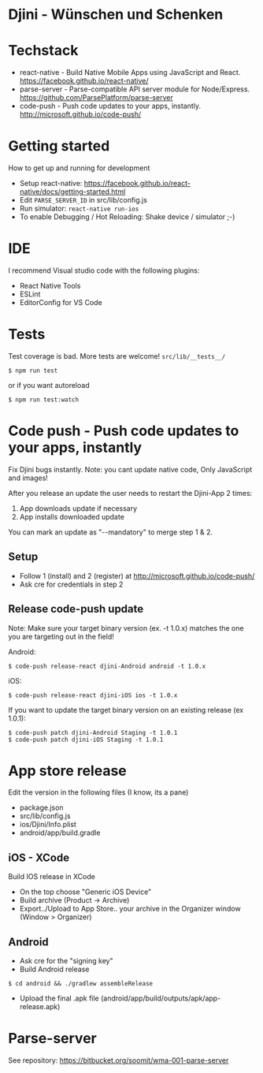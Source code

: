 # Djini - Wünschen und Schenken
# Techstack
 - react-native - Build Native Mobile Apps using JavaScript and React. https://facebook.github.io/react-native/
 - parse-server - Parse-compatible API server module for Node/Express. https://github.com/ParsePlatform/parse-server
 - code-push - Push code updates to your apps, instantly. http://microsoft.github.io/code-push/
 

# Getting started
How to get up and running for development

- Setup react-native: https://facebook.github.io/react-native/docs/getting-started.html
- Edit `PARSE_SERVER_ID` in src/lib/config.js
- Run simulator: `react-native run-ios` 
- To enable Debugging / Hot Reloading: Shake device / simulator ;-)

# IDE
I recommend Visual studio code with the following plugins:
 - React Native Tools
 - ESLint
 - EditorConfig for VS Code
 
# Tests
Test coverage is bad. More tests are welcome! `src/lib/__tests__/`
```
$ npm run test 
```
or if you want autoreload
```
$ npm run test:watch
```

# Code push - Push code updates to your apps, instantly
Fix Djini bugs instantly. Note: you cant update native code, Only JavaScript and images!

After you release an update the user needs to restart the Djini-App 2 times:
 1. App downloads update if necessary
 2. App installs downloaded update

You can mark an update as "--mandatory" to merge step 1 & 2.

## Setup
- Follow 1 (install) and 2 (register) at http://microsoft.github.io/code-push/
- Ask cre for credentials in step 2

## Release code-push update
 
Note: Make sure your target binary version (ex. -t 1.0.x) matches the one you are targeting out in the field!

Android:
```
$ code-push release-react djini-Android android -t 1.0.x
```

iOS:
```
$ code-push release-react djini-iOS ios -t 1.0.x
```

If you want to update the target binary version on an existing release (ex 1.0.1):
```
$ code-push patch djini-Android Staging -t 1.0.1
$ code-push patch djini-iOS Staging -t 1.0.1
```

# App store release

Edit the version in the following files (I know, its a pane)

 - package.json
 - src/lib/config.js
 - ios/Djini/Info.plist
 - android/app/build.gradle
 
## iOS - XCode

Build IOS release in XCode

 - On the top choose "Generic iOS Device"
 - Build archive (Product -> Archive)
 - Export../Upload to App Store.. your archive in the Organizer window (Window > Organizer)
 
## Android
 - Ask cre for the "signing key"
 - Build Android release
```
$ cd android && ./gradlew assembleRelease
```
 - Upload the final .apk file (android/app/build/outputs/apk/app-release.apk)

# Parse-server
See repository: https://bitbucket.org/soomit/wma-001-parse-server
